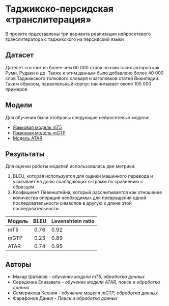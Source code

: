 # Таджикско-персидская «транслитерация»

В проекте прдеставлены три варианта реализации нейросетевого транслитератора с таджикского на персидский языки

## Датасет

Датесет состоит из более чем 60 000 строк поэзии таких авторов как Руми, Рудаки и др. Также к этим данным было добавлено более 40 000 слов Таджикского толкового словаря и заголовков статей Википедии. Таким образом, параллельный корпус насчитывает около 105 000 примеров

## Модели

Для обучения были отобраны следующие нейросетевые модели:

- [Языковая модель mT5](https://huggingface.co/google/mt5-base)
- [Языковая модель mGTP](https://huggingface.co/sberbank-ai/mGPT)
- [Модель ATAR](https://ijece.iaescore.com/index.php/IJECE/article/view/22767)

## Результаты

Для оценки работы моделей использовались две метрики:

1. BLEU, которая используется для оценки машинного перевода и указывает на долю соападающих n-грамм по сравнению с образцом.
2. Коофициент Левенштейна, который рассчитывается как отношение количества операций необходимых для превращения одной последовательности символов в другую к длине этой последовательности.

| Модель | BLEU | Levenshtein ratio |
| ------ | :--: | ----------------- |
| mT5    | 0.76 | 0.92              |
| mGTP   | 0.23 | 0.89              |
| ATAR   | 0.74 | 0.95              |

## Авторы

- Макар Шатилов - _обучение модели mT5, обработка данных_
- Середкина Елизавета - _обучение модели ATAR, поиск и обработка данных_
- Семерикова Ксения - _обучение модели mGTP, обработка данных_
- Фарафонов Данил - _Поиск и обработка данных_
